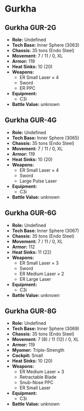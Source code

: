# Gurkha
## Gurkha GUR-2G
- **Role:** Undefined
- **Tech Base:** Inner Sphere (3063)
- **Chassis:** 35 tons (Endo Steel)
- **Movement:** 7 / 11 / 0, XL
- **Armor:** 119
- **Heat Sinks:** 10 (20)
- **Weapons:**
  - ER Small Laser × 4
  - Sword
  - ER PPC
- **Equipment:**
  - C3i
- **Battle Value:** unknown

## Gurkha GUR-4G
- **Role:** Undefined
- **Tech Base:** Inner Sphere (3065)
- **Chassis:** 35 tons (Endo Steel)
- **Movement:** 7 / 11 / 0, XL
- **Armor:** 119
- **Heat Sinks:** 10 (20)
- **Weapons:**
  - ER Small Laser × 4
  - Sword
  - Large Pulse Laser
- **Equipment:**
  - C3i
- **Battle Value:** unknown

## Gurkha GUR-6G
- **Role:** Undefined
- **Tech Base:** Inner Sphere (3067)
- **Chassis:** 35 tons (Endo Steel)
- **Movement:** 7 / 11 / 0, XL
- **Armor:** 112
- **Heat Sinks:** 11 (22)
- **Weapons:**
  - ER Small Laser × 3
  - Sword
  - ER Medium Laser × 2
  - ER Large Laser
- **Equipment:**
  - C3i
- **Battle Value:** unknown

## Gurkha GUR-8G
- **Role:** Undefined
- **Tech Base:** Inner Sphere (3069)
- **Chassis:** 35 tons (Endo Steel)
- **Movement:** 7 (8) / 11 (12) / 0, XL
- **Armor:** 119
- **Myomer:** Triple-Strength
- **Cockpit:** Small
- **Heat Sinks:** 10 (20)
- **Weapons:**
  - ER Medium Laser × 3
  - Retractable Blade
  - Snub-Nose PPC
  - ER Small Laser
- **Equipment:**
  - C3i
- **Battle Value:** unknown

